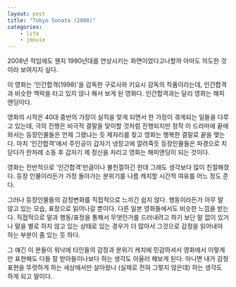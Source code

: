 ```yaml
---
layout: post
title: "Tokyo Sonata (2008)"
categories:
    - life
    - jmovie
---
```


2008년 작임에도 웬지 1990년대를 연상시키는 화면이었다고나할까 아마도 의도한 것이라 보여지지 싶다.

이 영화는 '인간합격(1998)'을 감독한 구로사와 키요시 감독의 작품이라는데, 인간합격과 비슷한 맥락을 타고 있지 않나 해서 보게 된 영화다. 인간합격과는 달리 영화는 해피앤딩이다. 

영화의 시작은 40대 중반의 가장이 실직을 맞게 되면서 한 가정이 겪게되는 일들을 다루고 있는데, 극의 진행은 비극적 결말을 맞이할 것처럼 진행되지만 정작 이 드라마에 끝에 와서는 등장인물들은 언제 그랬냐는 듯 제자리를 찾고 영화는 행복한 결말로 끝을 맺는다. 마치 '인간합격'에서 주인공이 갑자기 냉장고에 깔려죽듯 등장인물들은 파경으로 치닫다가 한차례 소동 후 갑자기 제 정신을 차리고 영화는 해피앤딩이 되는 것이다. 

영화는 전반적으로 '인간합격'만큼이나 불친절하긴 한데 그래도 생각보다 많이 친절해졌다. 등장 인물이라든가 가정 돌아가는 분위기를 나름 캐치할 시간적 여유를 어느 정도 준다. 

그러나 등장인물들의 감정변화를 직접적으로 느끼긴 쉽지 않다. 행동이라든가 아무 말 않고 있는 모습, 표정으로 읽어나갈 뿐이다. 다른 일본 영화들에서도 비슷한 느낌을 받는다. 직접적으로 말과 행동/표정을 통해서 무엇인가를 드러내려고 하기 보단 말 없이 있거나 말을 별로 하지 않고 있는 상태로 있는 경우가 더 많아서 그것으로 감정을 읽어내야 하는 부분이 좀 있는 듯 하다.

그 얘긴 이 분들이 워낙에 타인들의 감정과 분위기 캐치에 민감하셔서 영화에서 이렇게만 표현해도 다들 잘 받아들이나보다 하는 생각도 아울러 해보게 된다. 아니면 내가 감정표현을 뚜렷하게 하는 세상에서만 살아왔나 (실제로 전혀 그렇지 않은데) 하는 생각도 하게 되고 말이다. 
